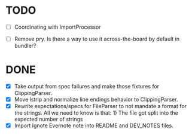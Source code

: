 TODO
====

- [ ] Coordinating with ImportProcessor

- [ ] Remove pry. Is there a way to use it across-the-board by default in
  bundler?

DONE
====
- [x] Take output from spec failures and make those fixtures for ClippingParser.
- [x] Move lstrip and normalize line endings behavior to ClippingParser.
- [x] Rewrite expectations/specs for FileParser to not mandate a format for the
  strings. All we need to know is that: 1) The file got split into the expected
  number of strings
- [x] Import Ignote Evernote note into README and DEV_NOTES files.
